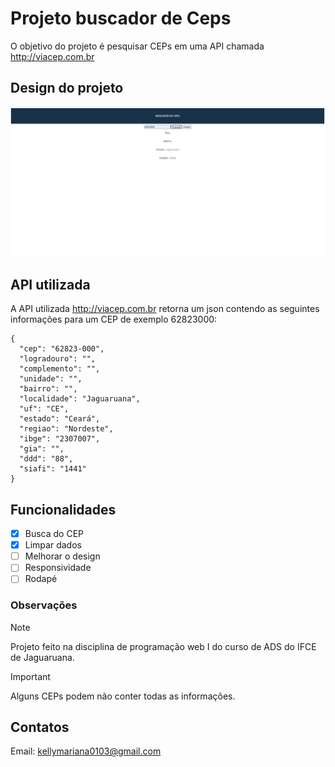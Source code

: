 <!-- criar um arquivo README.md para explicar o projeto -->

# Projeto buscador de Ceps

O objetivo do projeto é pesquisar 
CEPs em uma API chamada http://viacep.com.br

## Design do projeto

![Design do projeto](image-1.png)

## API utilizada

A API utilizada http://viacep.com.br retorna um json 
contendo as seguintes informações para um 
CEP de exemplo 62823000:

```
{
  "cep": "62823-000",
  "logradouro": "",
  "complemento": "",
  "unidade": "",
  "bairro": "",
  "localidade": "Jaguaruana",
  "uf": "CE",
  "estado": "Ceará",
  "regiao": "Nordeste",
  "ibge": "2307007",
  "gia": "",
  "ddd": "88",
  "siafi": "1441"
}

```

## Funcionalidades

- [x] Busca do CEP
- [x] Limpar dados
- [ ] Melhorar o design
- [ ] Responsividade
- [ ] Rodapé

### Observações
> [!NOTE]
> Projeto feito na disciplina de programação web I do curso de ADS do IFCE de Jaguaruana.

> [!IMPORTANT]
> Alguns CEPs podem não conter todas as informações.

## Contatos

Email: kellymariana0103@gmail.com

